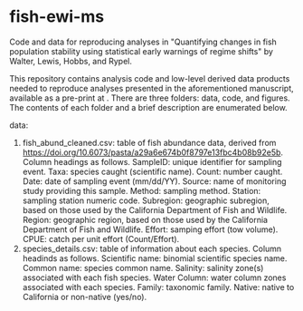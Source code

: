 # fish-ewi-ms
Code and data for reproducing analyses in "Quantifying changes in fish population stability using statistical early warnings of regime shifts" by Walter, Lewis, Hobbs, and Rypel.

This repository contains analysis code and low-level derived data products needed to reproduce analyses presented in the aforementioned manuscript, available as a pre-print at <url>.
There are three folders: data, code, and figures. The contents of each folder and a brief description are enumerated below.

data:
1) fish_abund_cleaned.csv: table of fish abundance data, derived from https://doi.org/10.6073/pasta/a29a6e674b0f8797e13fbc4b08b92e5b. Column headings as follows. SampleID: unique identifier for sampling event. Taxa: species caught (scientific name). Count: number caught. Date: date of sampling event (mm/dd/YY). Source: name of monitoring study providing this sample. Method: sampling method. Station: sampling station numeric code. Subregion: geographic subregion, based on those used by the California Department of Fish and Wildlife. Region: geographic region, based on those used by the California Department of Fish and Wildlife. Effort: samping effort (tow volume). CPUE: catch per unit effort (Count/Effort).
2) species_details.csv: table of information about each species. Column headinds as follows. Scientific name: binomial scientific species name. Common name: species common name. Salinity: salinity zone(s) associated with each fish species. Water Column: water column zones associated with each species. Family: taxonomic family. Native: native to California or non-native (yes/no).
